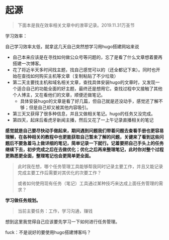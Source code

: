 # 起源



> 下面本是我在效率相关文章中的潦草记录。2019.11.31万圣节



学习效率：

自己学习效率太低，就拿这几天自己突然想学习用hugo搭建网站来说

- 自己本来应该是在寻找如何做公众号等问题的，忘了是看了什么文章想着要再搭建一次博客。
- 花了将近半天多时间找主题，找自己感觉可以的（还全都记下来）。同时也开始在查找如何购买主机等文章（复制粘贴了不少垃圾）
- 第二天主要找主机和域名相关文章，查找具体安装hugo的文章时，又发现一个适合自己的功能全面的好主题，最终还是想用它。查找过程中又接触了其他个人博主，又在看他们的文章，顺便还做笔记。
  - 具体安装hugo的文章是看了好几篇，但自己就是还没动手，感觉还了解不够；但是自己却又被其他内容吸引。
- 第三天又获得了很多种信息，并且又做相关笔记。hugo的任务又没完成。
- 第四天，起床后看虎牙新闻主播，然后又花了一上午记录直播相关的笔记



**感觉就是自己要尽快动手做起来，期间遇到问题我们带着问题去查看手册也更容易理解，在各种相关的教程中也更能获取自己暂未了解的问题，关键来了看到这些问题后不要急着马上做详细的笔记，简单记录一下就行。记着要把自己手头上的任务继续下去，初步完成之后在去做优化；优化之后再来整理笔记，此时你对整个过程更熟悉更全面，整理笔记也会更简单更全面。**



> 此时我在想，哪个任务管理工具能够帮我同时记录主要工作，并且又能记录完成主要工作后需要对其优化的次要工作？
>
> 或者如何使用现有任务（笔记）工具通过某种技巧来达成上面任务管理的需求？



**学习做任务规划。**



> 当前主要任务：工作，学习沟通，赚钱



想到这里我觉得自己应该要先学习一下如何进行任务管理。



fuck：不是说好的要使用hugo搭建博客吗？